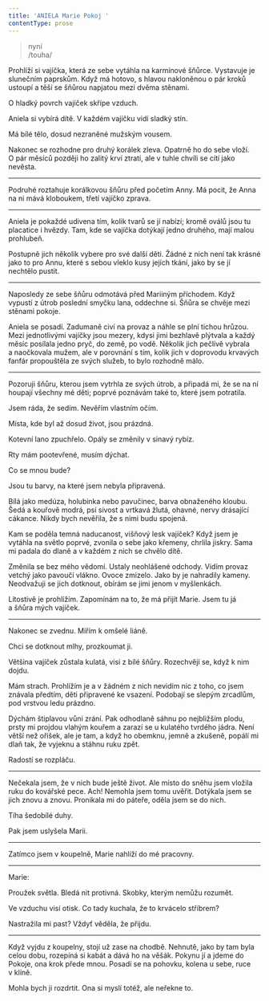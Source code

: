 ```yaml
---
title: 'ANIELA Marie Pokoj '
contentType: prose
---
```


<section>

> nyní  
> /touha/

Prohlíží si vajíčka, která ze sebe vytáhla na karmínové šňůrce. Vystavuje je slunečním paprskům. Když má hotovo, s hlavou nakloněnou o pár kroků ustoupí a těší se šňůrou napjatou mezi dvěma stěnami.

O hladký povrch vajíček skřípe vzduch.

Aniela si vybírá dítě. V každém vajíčku vidí sladký stín.

Má bílé tělo, dosud nezraněné mužským vousem.

Nakonec se rozhodne pro druhý korálek zleva. Opatrně ho do sebe vloží. O pár měsíců později ho zalitý krví ztratí, ale v tuhle chvíli se cítí jako nevěsta.

* * *

Podruhé roztahuje korálkovou šňůru před početím Anny. Má pocit, že Anna na ni mává kloboukem, třetí vajíčko zprava.

* * *

Aniela je pokaždé udivena tím, kolik tvarů se jí nabízí; kromě oválů jsou tu placatice i hvězdy. Tam, kde se vajíčka dotýkají jedno druhého, mají malou prohlubeň.

Postupně jich několik vybere pro své další děti. Žádné z nich není tak krásné jako to pro Annu, které s sebou vleklo kusy jejích tkání, jako by se jí nechtělo pustit.

* * *

Naposledy ze sebe šňůru odmotává před Mariiným příchodem. Když vypustí z útrob poslední smyčku lana, oddechne si. Šňůra se chvěje mezi stěnami pokoje.

Aniela se posadí. Zadumaně civí na provaz a náhle se plní tichou hrůzou. Mezi jednotlivými vajíčky jsou mezery, kdysi jimi bezhlavě plýtvala a každý měsíc posílala jedno pryč, do země, po vodě. Několik jich pečlivě vybrala a naočkovala mužem, ale v porovnání s tím, kolik jich v doprovodu krvavých fanfár propouštěla ze svých služeb, to bylo rozhodně málo.

* * *

Pozoruji šňůru, kterou jsem vytrhla ze svých útrob, a připadá mi, že se na ní houpají všechny mé děti; poprvé poznávám také to, které jsem potratila.

Jsem ráda, že sedím. Nevěřím vlastním očím.

Místa, kde byl až dosud život, jsou prázdná.

Kotevní lano zpuchřelo. Opály se změnily v sinavý rybíz.

</section>

<section>

Rty mám pootevřené, musím dýchat.

Co se mnou bude?

Jsou tu barvy, na které jsem nebyla připravená.

</section>

<section>

Bílá jako medúza, holubinka nebo pavučinec, barva obnaženého kloubu. Šedá a kouřově modrá, psí sivost a vrtkavá žlutá, ohavné, nervy drásající cákance. Nikdy bych nevěřila, že s nimi budu spojená.

Kam se poděla temná naducanost, višňový lesk vajíček? Když jsem je vytáhla na světlo poprvé, zvonila o sebe jako křemeny, chrli­la jiskry. Sama mi padala do dlaně a v každém z nich se chvělo dítě.

Změnila se bez mého vědomí. Ustaly neohlášené odchody. Vidím provaz vetchý jako pavoučí vlákno. Ovoce zmizelo. Jako by je nahradily kameny. Neodvažuji se jich dotknout, obírám se jimi jenom v myšlenkách.

</section>

<section>

Lítostivě je prohlížím. Zapomínám na to, že má přijít Marie. Jsem tu já a šňůra mých vajíček.

* * *

Nakonec se zvednu. Mířím k omšelé liáně.

Chci se dotknout mlhy, prozkoumat ji.

Většina vajíček zůstala kulatá, visí z bílé šňůry. Rozechvějí se, když k nim dojdu.

Mám strach. Prohlížím je a v žádném z nich nevidím nic z toho, co jsem znávala předtím, děti připravené ke vsazení. Podobají se slepým zrcadlům, pod vrstvou ledu prázdno.

</section>

<section>

Dýchám štiplavou vůni zrání. Pak odhodlaně sáhnu po nejbližším plodu, prsty mi projdou vlahým kouřem a zarazí se u kulatého tvrdého jádra. Není větší než oříšek, ale je tam, a když ho obemknu, jemně a zkušeně, popálí mi dlaň tak, že vyjeknu a stáhnu ruku zpět.

Radostí se rozpláču.

* * *

Nečekala jsem, že v nich bude ještě život. Ale místo do sněhu jsem vložila ruku do kovářské pece. Ach! Nemohla jsem tomu uvěřit. Dotýkala jsem se jich znovu a znovu. Pronikala mi do páteře, oděla jsem se do nich.

Tíha šedobílé duhy.

Pak jsem uslyšela Marii.

* * *

Zatímco jsem v koupelně, Marie nahlíží do mé pracovny.

* * *

Marie:

Proužek světla. Bledá nit protivná. Skobky, kterým nemůžu rozumět.

Ve vzduchu visí otisk. Co tady kuchala, že to krvácelo stříbrem?

Nastražila mi past? Vždyť věděla, že přijdu.

* * *

Když vyjdu z koupelny, stojí už zase na chodbě. Nehnutě, jako by tam byla celou dobu, rozepíná si kabát a dává ho na věšák. Pokynu jí a jdeme do Pokoje, ona krok přede mnou. Posadí se na pohovku, kolena u sebe, ruce v klíně.

Mohla bych ji rozdrtit. Ona si myslí totéž, ale neřekne to.

</section>
